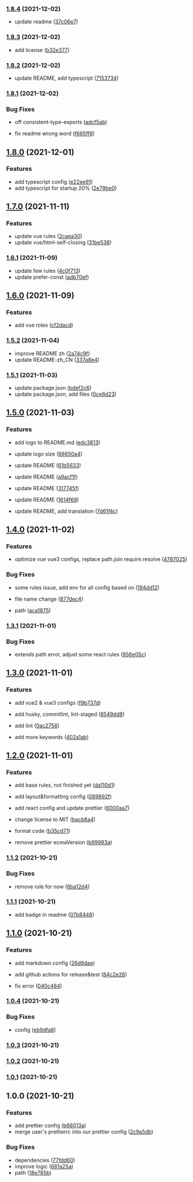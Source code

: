 ### [1.8.4](https://github.com/QhlabTeam/qhlab-eslint-plugin/compare/v1.8.3...v1.8.4) (2021-12-02)


* update readme ([37c06e7](https://github.com/QhlabTeam/qhlab-eslint-plugin/commit/37c06e7d2bb55c5417c6a1dcfa912acc3d6740eb))

### [1.8.3](https://github.com/QhlabTeam/qhlab-eslint-plugin/compare/v1.8.2...v1.8.3) (2021-12-02)


* add license ([b32e377](https://github.com/QhlabTeam/qhlab-eslint-plugin/commit/b32e3777138a0561633e9f04e4a720e2aa7bec76))

### [1.8.2](https://github.com/QhlabTeam/qhlab-eslint-plugin/compare/v1.8.1...v1.8.2) (2021-12-02)


* update README, add typescript ([7153734](https://github.com/QhlabTeam/qhlab-eslint-plugin/commit/7153734e63b10847e8a86cdc447d67548cba69ad))

### [1.8.1](https://github.com/QhlabTeam/qhlab-eslint-plugin/compare/v1.8.0...v1.8.1) (2021-12-02)


### Bug Fixes

* off consistent-type-exports ([adcf5ab](https://github.com/QhlabTeam/qhlab-eslint-plugin/commit/adcf5ab8c2d8b9577f2d0f14b73c1d3b9e9b150c))


* fix readme wrong word ([f665ff8](https://github.com/QhlabTeam/qhlab-eslint-plugin/commit/f665ff88645e663d1e56b0677e5bf51a84ffdb74))

## [1.8.0](https://github.com/QhlabTeam/qhlab-eslint-plugin/compare/v1.7.0...v1.8.0) (2021-12-01)


### Features

* add typescript config ([e22ee91](https://github.com/QhlabTeam/qhlab-eslint-plugin/commit/e22ee91f28e03ee51e75a760f436d3e9332619b9))
* add typescript for startup 20% ([2e79be0](https://github.com/QhlabTeam/qhlab-eslint-plugin/commit/2e79be0323ad14d6ef86aef24e461c86241fbbf5))

## [1.7.0](https://github.com/QhlabTeam/qhlab-eslint-plugin/compare/v1.6.1...v1.7.0) (2021-11-11)


### Features

* update vue rules ([2caea30](https://github.com/QhlabTeam/qhlab-eslint-plugin/commit/2caea309973b8bf39f0d266ceda29a336e4a6d95))
* update vue/html-self-closing ([31be538](https://github.com/QhlabTeam/qhlab-eslint-plugin/commit/31be53826ffa4230dcd9c4ebe4725e8a25104ca0))

### [1.6.1](https://github.com/QhlabTeam/qhlab-eslint-plugin/compare/v1.6.0...v1.6.1) (2021-11-09)


* update few rules ([4c0f713](https://github.com/QhlabTeam/qhlab-eslint-plugin/commit/4c0f7135924ddc26d21e9e3ca91e4beb9b587658))
* update prefer-const ([adb70ef](https://github.com/QhlabTeam/qhlab-eslint-plugin/commit/adb70ef89237f267db987cb8eb459ace74b09429))

## [1.6.0](https://github.com/QhlabTeam/qhlab-eslint-plugin/compare/v1.5.2...v1.6.0) (2021-11-09)


### Features

* add vue roles ([cf2dacd](https://github.com/QhlabTeam/qhlab-eslint-plugin/commit/cf2dacd8f386cc170c69e2a1813a367c3dcbde37))

### [1.5.2](https://github.com/QhlabTeam/qhlab-eslint-plugin/compare/v1.5.1...v1.5.2) (2021-11-04)


* improve README zh ([2a74c9f](https://github.com/QhlabTeam/qhlab-eslint-plugin/commit/2a74c9fde75c55200995fb0ccd0be724af78bc3b))
* update README-zh_CN ([337a8e4](https://github.com/QhlabTeam/qhlab-eslint-plugin/commit/337a8e4254cf1446e45e78cd1ddcc84478348f28))

### [1.5.1](https://github.com/QhlabTeam/qhlab-eslint-plugin/compare/v1.5.0...v1.5.1) (2021-11-03)


* update package.json ([bdef2c6](https://github.com/QhlabTeam/qhlab-eslint-plugin/commit/bdef2c67aeac8135f368faf75d26fd0198416f87))
* update package.json, add files ([0ce8d23](https://github.com/QhlabTeam/qhlab-eslint-plugin/commit/0ce8d23922bae7fcef1825030338c8d5ef0d0e52))

## [1.5.0](https://github.com/iamyoki/qhlab-eslint-plugin/compare/v1.4.0...v1.5.0) (2021-11-03)


### Features

* add logo to README.md ([edc3813](https://github.com/iamyoki/qhlab-eslint-plugin/commit/edc381391846964eaba2a7d5c7a8462a3e40d364))


* update logo size ([66650a4](https://github.com/iamyoki/qhlab-eslint-plugin/commit/66650a4530b8b4fb25bedf0b6a1416a44ac9d2a3))
* update README ([61b5633](https://github.com/iamyoki/qhlab-eslint-plugin/commit/61b5633dddf2264bde56f985f3f98a90ff475280))
* update README ([a9acf1f](https://github.com/iamyoki/qhlab-eslint-plugin/commit/a9acf1f4c025c97066ab8da2c368a24118d921fb))
* update README ([317745f](https://github.com/iamyoki/qhlab-eslint-plugin/commit/317745f0f8da84a842782efa3253d8115fe6fc4d))
* update README ([1614f69](https://github.com/iamyoki/qhlab-eslint-plugin/commit/1614f69a4123da7dedf801d5a2a352ac289a5d30))
* update README, add translation ([7d61f4c](https://github.com/iamyoki/qhlab-eslint-plugin/commit/7d61f4cc954bd31dd58135fa5393ed5cc9305e2e))

## [1.4.0](https://github.com/iamyoki/qhlab-eslint-plugin/compare/v1.3.1...v1.4.0) (2021-11-02)


### Features

* optimize vue vue3 configs, replace path.join require.resolve ([4787025](https://github.com/iamyoki/qhlab-eslint-plugin/commit/47870250d34f739b7e10232fab9dc1d74b14c4f0))


### Bug Fixes

* some rules issue, add env for all config based on ([194dd12](https://github.com/iamyoki/qhlab-eslint-plugin/commit/194dd12bd24d391346d3b51cc273c21f74590f49))


* file name change ([877dec4](https://github.com/iamyoki/qhlab-eslint-plugin/commit/877dec42da07ef736fbe1e4c400adae67fe4849f))
* path ([aca1875](https://github.com/iamyoki/qhlab-eslint-plugin/commit/aca1875dd6c5a92681766601415df69e92c1e260))

### [1.3.1](https://github.com/iamyoki/qhlab-eslint-plugin/compare/v1.3.0...v1.3.1) (2021-11-01)


### Bug Fixes

* extends path error, adjust some react rules ([956e05c](https://github.com/iamyoki/qhlab-eslint-plugin/commit/956e05ca05980b2e6d005efc80e9537ac493c22c))

## [1.3.0](https://github.com/iamyoki/qhlab-eslint-plugin/compare/v1.2.0...v1.3.0) (2021-11-01)


### Features

* add vue2 & vue3 configs ([f9b737d](https://github.com/iamyoki/qhlab-eslint-plugin/commit/f9b737d01e6b0b52eba26e6bc05f5712f61c6446))


* add husky, commitlint, lint-staged ([8549dd8](https://github.com/iamyoki/qhlab-eslint-plugin/commit/8549dd8c01bd6094f186af990b65ff58a47939c4))
* add lint ([0ac2758](https://github.com/iamyoki/qhlab-eslint-plugin/commit/0ac27587e7f920b636e2ecb5ae6841dd08062235))
* add more keywords ([402a1ab](https://github.com/iamyoki/qhlab-eslint-plugin/commit/402a1ab49f04af3886ce15e165657f0507ce01a8))

## [1.2.0](https://github.com/iamyoki/qhlab-eslint-plugin/compare/v1.1.2...v1.2.0) (2021-11-01)


### Features

* add base rules, not finished yet ([da110d1](https://github.com/iamyoki/qhlab-eslint-plugin/commit/da110d1d108bb557a252900ecf87d232c6566c60))
* add layout&formatting config ([089892f](https://github.com/iamyoki/qhlab-eslint-plugin/commit/089892f7cdaa0db91eb7bffc9e758e27ef7e4a17))
* add react config and update prettier ([6000aa7](https://github.com/iamyoki/qhlab-eslint-plugin/commit/6000aa79455c48f722d13c63466f67317460473b))


* change license to MIT ([bacb8a4](https://github.com/iamyoki/qhlab-eslint-plugin/commit/bacb8a42da1fa91ff67abbadef56d062b55f7ccf))
* format code ([b35cd71](https://github.com/iamyoki/qhlab-eslint-plugin/commit/b35cd710f739d26e3179b292da7db3d1f5f6b98d))
* remove prettier ecmaVersion ([b99983a](https://github.com/iamyoki/qhlab-eslint-plugin/commit/b99983a8529b2f83155b76743d9abb3aa8995f4a))

### [1.1.2](https://github.com/iamyoki/qhlab-eslint-plugin/compare/v1.1.1...v1.1.2) (2021-10-21)


### Bug Fixes

* remove rule for now ([6ba12d4](https://github.com/iamyoki/qhlab-eslint-plugin/commit/6ba12d49f10644ecd44e24b84d2495300da6047d))

### [1.1.1](https://github.com/iamyoki/qhlab-eslint-plugin/compare/v1.1.0...v1.1.1) (2021-10-21)


* add badge in readme ([07b8448](https://github.com/iamyoki/qhlab-eslint-plugin/commit/07b8448f2e72ee200b7e11fe8f28fd2495085655))

## [1.1.0](https://github.com/iamyoki/qhlab-eslint-plugin/compare/v1.0.4...v1.1.0) (2021-10-21)


### Features

* add markdown config ([26d9dae](https://github.com/iamyoki/qhlab-eslint-plugin/commit/26d9daea5a14d0899cd38fb7e4ffb436f3aedcea))


* add github actions for release&test ([84c2e26](https://github.com/iamyoki/qhlab-eslint-plugin/commit/84c2e266911abbef5ccc0d526a8dc4b332b08a2c))
* fix error ([040c484](https://github.com/iamyoki/qhlab-eslint-plugin/commit/040c48467be9b97c6354fb55db971f82b58cfb9b))

### [1.0.4](https://github.com/iamyoki/qhlab-eslint-plugin/compare/v1.0.3...v1.0.4) (2021-10-21)


### Bug Fixes

* config ([eb9dfa8](https://github.com/iamyoki/qhlab-eslint-plugin/commit/eb9dfa8ae7db425a3213345c928bb17c6da2273e))

### [1.0.3](https://github.com/iamyoki/qhlab-eslint-plugin/compare/v1.0.2...v1.0.3) (2021-10-21)

### [1.0.2](https://github.com/iamyoki/qhlab-eslint-plugin/compare/v1.0.1...v1.0.2) (2021-10-21)

### [1.0.1](https://github.com/iamyoki/qhlab-eslint-plugin/compare/v1.0.0...v1.0.1) (2021-10-21)

## 1.0.0 (2021-10-21)


### Features

* add prettier config ([b66013a](https://github.com/iamyoki/qhlab-eslint-plugin/commit/b66013a233565eaed6b66b1f0fe287371424db2c))
* merge user's prettierrc into our prettier config ([2c9a5db](https://github.com/iamyoki/qhlab-eslint-plugin/commit/2c9a5db15aeb5589cf387eb13ca401b0e4c0a03b))


### Bug Fixes

* dependencies ([77fdd60](https://github.com/iamyoki/qhlab-eslint-plugin/commit/77fdd60562df170d8bd9874d9bddd02e55337a01))
* improve logic ([681a25a](https://github.com/iamyoki/qhlab-eslint-plugin/commit/681a25a9671fd97f3aafb053ac4f53810a9a85da))
* path ([18e785b](https://github.com/iamyoki/qhlab-eslint-plugin/commit/18e785b394988a1ea5a33cafd892ab482464821f))
